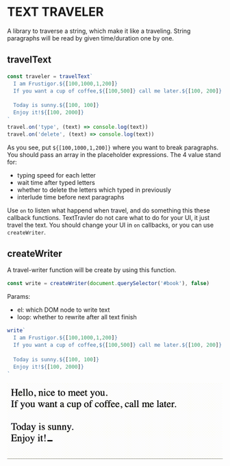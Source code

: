 # TEXT TRAVELER

A library to traverse a string, which make it like a traveling.
String paragraphs will be read by given time/duration one by one.

## travelText

```js
const traveler = travelText`
  I am Frustigor.${[100,1000,1,200]}
  If you want a cup of coffee,${[100,500]} call me later.${[100, 200]}

  Today is sunny.${[100, 100]}
  Enjoy it!${[100, 2000]}
`
travel.on('type', (text) => console.log(text))
travel.on('delete', (text) => console.log(text))
```

As you see, put `${[100,1000,1,200]}` where you want to break paragraphs.
You should pass an array in the placeholder expressions.
The 4 value stand for:

- typing speed for each letter
- wait time after typed letters
- whether to delete the letters which typed in previously
- interlude time before next paragraphs

Use `on` to listen what happend when travel, and do something this these callback functions.
TextTravler do not care what to do for your UI, it just travel the text. You should change your UI in `on` callbacks, or you can use `createWriter`.

## createWriter

A travel-writer function will be create by using this function.

```js
const write = createWriter(document.querySelector('#book'), false)
```

Params:

- el: which DOM node to write text
- loop: whether to rewrite after all text finish

```js
write`
  I am Frustigor.${[100,1000,1,200]}
  If you want a cup of coffee,${[100,500]} call me later.${[100, 200]}

  Today is sunny.${[100, 100]}
  Enjoy it!${[100, 2000]}
`
```

![demo](./demo.gif)
